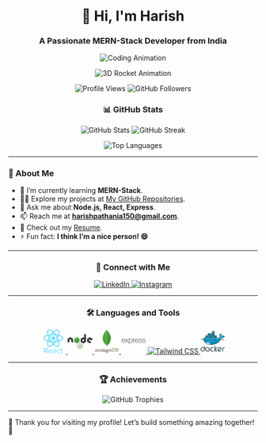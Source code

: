 <h1 align="center">👋 Hi, I'm Harish</h1>
<h3 align="center">A Passionate MERN-Stack Developer from India</h3>


<p align="center">
  <img src="https://cdn.dribbble.com/users/1162077/screenshots/3848914/programmer.gif" alt="Coding Animation" width="500" />
</p>
<p align="center">
  <img src="https://cdn.dribbble.com/users/720825/screenshots/3253319/media/6a8f2062d74490234ecb2d8b56e6c762.gif" alt="3D Rocket Animation" width="500" />
</p>

<p align="center">
  <img src="https://komarev.com/ghpvc/?username=harish00078&label=Profile%20views&color=0e75b6&style=flat" alt="Profile Views" />
  <img src="https://img.shields.io/github/followers/harish00078?label=Followers&style=social" alt="GitHub Followers" />
</p>

<h3 align="center">📊 GitHub Stats</h3>
<p align="center">
  <img src="https://github-readme-stats.vercel.app/api?username=harish00078&show_icons=true&theme=radical" alt="GitHub Stats" width="450" />
  <img src="https://github-readme-streak-stats.herokuapp.com/?user=harish00078&theme=radical" alt="GitHub Streak" width="450" />
</p>
<p align="center">
  <img src="https://github-readme-stats.vercel.app/api/top-langs/?username=harish00078&layout=compact&theme=radical" alt="Top Languages" width="450" />
</p>


---

### 🌟 About Me  
- 🌱 I’m currently learning **MERN-Stack**.  
- 👨‍💻 Explore my projects at [My GitHub Repositories](https://github.com/harish00078).  
- 💬 Ask me about **Node.js, React, Express**.  
- 📫 Reach me at **harishpathania150@gmail.com**.  
- 📄 Check out my [Resume](https://drive.google.com/file/d/1pBuHeGDDMs1iWKF6H_4--kLC_HaMGDl6/view?usp=sharing).  
- ⚡ Fun fact: **I think I’m a nice person! 😄**

---

<h3 align="center">🔗 Connect with Me</h3>
<p align="center">
  <a href="https://linkedin.com/in/harish-kumar-713827209/" target="blank">
    <img src="https://img.icons8.com/color/48/000000/linkedin.png" alt="LinkedIn" />
  </a>
  <a href="https://instagram.com/harishkumar0088/" target="blank">
    <img src="https://img.icons8.com/fluency/48/000000/instagram-new.png" alt="Instagram" />
  </a>
</p>

---

<h3 align="center">🛠️ Languages and Tools</h3>
<p align="center">
  <a href="https://reactjs.org/" target="_blank" rel="noreferrer">
    <img src="https://raw.githubusercontent.com/devicons/devicon/master/icons/react/react-original-wordmark.svg" alt="React" width="50" height="50"/>
  </a>
  <a href="https://nodejs.org" target="_blank" rel="noreferrer">
    <img src="https://raw.githubusercontent.com/devicons/devicon/master/icons/nodejs/nodejs-original-wordmark.svg" alt="Node.js" width="50" height="50"/>
  </a>
  <a href="https://www.mongodb.com/" target="_blank" rel="noreferrer">
    <img src="https://raw.githubusercontent.com/devicons/devicon/master/icons/mongodb/mongodb-original-wordmark.svg" alt="MongoDB" width="50" height="50"/>
  </a>
  <a href="https://expressjs.com" target="_blank" rel="noreferrer">
    <img src="https://raw.githubusercontent.com/devicons/devicon/master/icons/express/express-original-wordmark.svg" alt="Express" width="50" height="50"/>
  </a>
  <a href="https://tailwindcss.com/" target="_blank" rel="noreferrer">
    <img src="https://www.vectorlogo.zone/logos/tailwindcss/tailwindcss-icon.svg" alt="Tailwind CSS" width="50" height="50"/>
  </a>
  <a href="https://docker.com/" target="_blank" rel="noreferrer">
    <img src="https://raw.githubusercontent.com/devicons/devicon/master/icons/docker/docker-original-wordmark.svg" alt="Docker" width="50" height="50"/>
  </a>
  <!-- Add more tools here -->
</p>

---

<h3 align="center">🏆 Achievements</h3>
<p align="center">
  <img src="https://github-profile-trophy.vercel.app/?username=harish00078&theme=onedark" alt="GitHub Trophies" />
</p>

---

🌟 Thank you for visiting my profile! Let’s build something amazing together! 🚀
